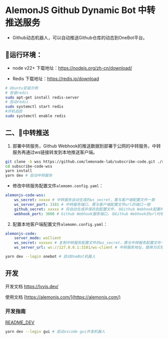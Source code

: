 # AlemonJS Github Dynamic Bot 中转推送服务

- Github动态机器人，可以自动推送Github仓库的动态到OneBot平台。

## 🚩运行环境：

- node v22+ 下载地址：https://nodejs.org/zh-cn/download/

- Redis 下载地址：https://redis.io/download

```sh
# Ubuntu安装示例
# 安装redis
sudo apt-get install redis-server
# 启动redis
sudo systemctl start redis
#开机自启
sudo systemctl enable redis
```

## 二、🎈中转推送

1. 部署中转服务，Github Webhook的推送数据到部署于公网的中转服务，中转服务再通过ws链接转发到本地推送客户端。

```sh
git clone -b wss https://github.com/lemonade-lab/subscribe-code.git ./subscribe-code-wss
cd subscribe-code-wss
yarn install
yarn dev # 启动中转服务
```

- 修改中转服务配置文件`alemomn.config.yaml`：

```yaml
alemonjs-code-wss:
    ws_secret: xxxxx # 中转服务自动生成的ws_secret，需与客户端配置文件一致
    ws_server_port: 3101 # 中转服务端口，需与客户端配置文件url的端口一致
    github_secret: xxxxx # 将自动生成并保存到配置文件，与Github Webhook配置时填写的一致
    webhook_port: 3000 # Github Webhook服务端口，与Github Webhook的url时填写的一致
```

2. 配置本地客户端配置文件`alemomn.config.yaml`：

```yaml
alemonjs-code:
    server_mode: wsClient
    ws_secret: xxxxxx # 复制中转服务配置文件的ws_secret，需与中转服务配置文件一致
    ws_server_url: ws://127.0.0.1:3101/ws-client # 中转服务地址，替换为实际中转服务（内网/公网）地址
```

```sh
yarn dev --login onebot # 启动OneBot机器人
```

## 开发

开发文档 [https://lvyjs.dev/ ](https://lvyjs.dev/)

使用文档 [https://alemonjs.com/](https://alemonjs.com/)

### 开发指南

[README_DEV](./README_DEV.md)

```sh
yarn dev --login gui # 启动vscode gui开发机器人
```

